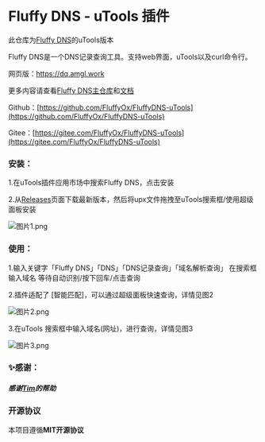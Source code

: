 # Fluffy DNS \- uTools 插件

此仓库为[Fluffy DNS](https://github.com/FluffyOx/FluffyDNS)的uTools版本

Fluffy DNS是一个DNS记录查询工具。支持web界面，uTools以及curl命令行。

网页版：https://dq.amgl.work

更多内容请查看[Fluffy DNS主仓库](https://github.com/FluffyOx/FluffyDNS)和[文档](https://docs-dq.amgl.work/)

Github：[https://github.com/FluffyOx/FluffyDNS-uTools](https://github.com/FluffyOx/FluffyDNS-uTools)

Gitee：[https://gitee.com/FluffyOx/FluffyDNS-uTools](https://gitee.com/FluffyOx/FluffyDNS-uTools)

### 安装：

1.在uTools插件应用市场中搜索Fluffy DNS，点击安装

2.从[Releases](https://github.com/FluffyOx/FluffyDNS/releases)页面下载最新版本，然后将upx文件拖拽至uTools搜索框/使用超级面板安装

![图片1.png](https://img1.imgtp.com/2023/08/19/en2SwLIL.png)

### 使用：

1.输入关键字「Fluffy DNS」「DNS」「DNS记录查询」「域名解析查询」
在搜索框输入域名
等待自动识别/按下回车/点击查询

2.插件适配了 [智能匹配]，可以通过超级面板快速查询，详情见图2

![图片2.png](https://img1.imgtp.com/2023/08/19/lSsBaupv.png)

3.在uTools 搜索框中输入域名(网址)，进行查询，详情见图3

![图片3.png](https://img1.imgtp.com/2023/08/19/urZZfy1j.png)

### ✨感谢：

##### 感谢[Tim](https://github.com/Timfti)的帮助



### 开源协议

本项目遵循**MIT开源协议**
